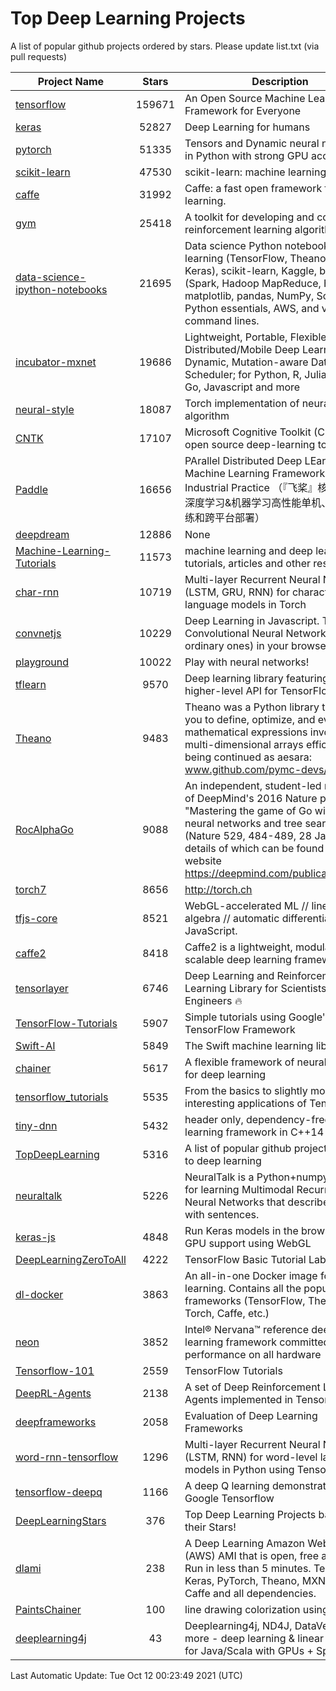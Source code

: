 # Top Deep Learning Projects
A list of popular github projects ordered by stars.
Please update list.txt (via pull requests)

|Project Name| Stars | Description |
| ---------- |:-----:| ----------- |
| [tensorflow](https://github.com/tensorflow/tensorflow) | 159671 | An Open Source Machine Learning Framework for Everyone |
| [keras](https://github.com/keras-team/keras) | 52827 | Deep Learning for humans |
| [pytorch](https://github.com/pytorch/pytorch) | 51335 | Tensors and Dynamic neural networks in Python with strong GPU acceleration |
| [scikit-learn](https://github.com/scikit-learn/scikit-learn) | 47530 | scikit-learn: machine learning in Python |
| [caffe](https://github.com/BVLC/caffe) | 31992 | Caffe: a fast open framework for deep learning. |
| [gym](https://github.com/openai/gym) | 25418 | A toolkit for developing and comparing reinforcement learning algorithms. |
| [data-science-ipython-notebooks](https://github.com/donnemartin/data-science-ipython-notebooks) | 21695 | Data science Python notebooks: Deep learning (TensorFlow, Theano, Caffe, Keras), scikit-learn, Kaggle, big data (Spark, Hadoop MapReduce, HDFS), matplotlib, pandas, NumPy, SciPy, Python essentials, AWS, and various command lines. |
| [incubator-mxnet](https://github.com/apache/incubator-mxnet) | 19686 | Lightweight, Portable, Flexible Distributed/Mobile Deep Learning with Dynamic, Mutation-aware Dataflow Dep Scheduler; for Python, R, Julia, Scala, Go, Javascript and more |
| [neural-style](https://github.com/jcjohnson/neural-style) | 18087 | Torch implementation of neural style algorithm |
| [CNTK](https://github.com/microsoft/CNTK) | 17107 | Microsoft Cognitive Toolkit (CNTK), an open source deep-learning toolkit |
| [Paddle](https://github.com/PaddlePaddle/Paddle) | 16656 | PArallel Distributed Deep LEarning: Machine Learning Framework from Industrial Practice （『飞桨』核心框架，深度学习&机器学习高性能单机、分布式训练和跨平台部署） |
| [deepdream](https://github.com/google/deepdream) | 12886 | None |
| [Machine-Learning-Tutorials](https://github.com/ujjwalkarn/Machine-Learning-Tutorials) | 11573 | machine learning and deep learning tutorials, articles and other resources  |
| [char-rnn](https://github.com/karpathy/char-rnn) | 10719 | Multi-layer Recurrent Neural Networks (LSTM, GRU, RNN) for character-level language models in Torch |
| [convnetjs](https://github.com/karpathy/convnetjs) | 10229 | Deep Learning in Javascript. Train Convolutional Neural Networks (or ordinary ones) in your browser. |
| [playground](https://github.com/tensorflow/playground) | 10022 | Play with neural networks! |
| [tflearn](https://github.com/tflearn/tflearn) | 9570 | Deep learning library featuring a higher-level API for TensorFlow. |
| [Theano](https://github.com/Theano/Theano) | 9483 | Theano was a Python library that allows you to define, optimize, and evaluate mathematical expressions involving multi-dimensional arrays efficiently. It is being continued as aesara: www.github.com/pymc-devs/aesara |
| [RocAlphaGo](https://github.com/Rochester-NRT/RocAlphaGo) | 9088 | An independent, student-led replication of DeepMind's 2016 Nature publication, "Mastering the game of Go with deep neural networks and tree search" (Nature 529, 484-489, 28 Jan 2016), details of which can be found on their website https://deepmind.com/publications.html. |
| [torch7](https://github.com/torch/torch7) | 8656 | http://torch.ch |
| [tfjs-core](https://github.com/tensorflow/tfjs-core) | 8521 | WebGL-accelerated ML // linear algebra // automatic differentiation for JavaScript. |
| [caffe2](https://github.com/facebookarchive/caffe2) | 8418 | Caffe2 is a lightweight, modular, and scalable deep learning framework. |
| [tensorlayer](https://github.com/tensorlayer/tensorlayer) | 6746 | Deep Learning and Reinforcement Learning Library for Scientists and Engineers 🔥 |
| [TensorFlow-Tutorials](https://github.com/nlintz/TensorFlow-Tutorials) | 5907 | Simple tutorials using Google's TensorFlow Framework |
| [Swift-AI](https://github.com/Swift-AI/Swift-AI) | 5849 | The Swift machine learning library. |
| [chainer](https://github.com/chainer/chainer) | 5617 | A flexible framework of neural networks for deep learning |
| [tensorflow_tutorials](https://github.com/pkmital/tensorflow_tutorials) | 5535 | From the basics to slightly more interesting applications of Tensorflow |
| [tiny-dnn](https://github.com/tiny-dnn/tiny-dnn) | 5432 | header only, dependency-free deep learning framework in C++14 |
| [TopDeepLearning](https://github.com/aymericdamien/TopDeepLearning) | 5316 | A list of popular github projects related to deep learning |
| [neuraltalk](https://github.com/karpathy/neuraltalk) | 5226 | NeuralTalk is a Python+numpy project for learning Multimodal Recurrent Neural Networks that describe images with sentences. |
| [keras-js](https://github.com/transcranial/keras-js) | 4848 | Run Keras models in the browser, with GPU support using WebGL |
| [DeepLearningZeroToAll](https://github.com/hunkim/DeepLearningZeroToAll) | 4222 | TensorFlow Basic Tutorial Labs |
| [dl-docker](https://github.com/floydhub/dl-docker) | 3863 | An all-in-one Docker image for deep learning. Contains all the popular DL frameworks (TensorFlow, Theano, Torch, Caffe, etc.) |
| [neon](https://github.com/NervanaSystems/neon) | 3852 | Intel® Nervana™ reference deep learning framework committed to best performance on all hardware |
| [Tensorflow-101](https://github.com/sjchoi86/Tensorflow-101) | 2559 | TensorFlow Tutorials |
| [DeepRL-Agents](https://github.com/awjuliani/DeepRL-Agents) | 2138 | A set of Deep Reinforcement Learning Agents implemented in Tensorflow. |
| [deepframeworks](https://github.com/zer0n/deepframeworks) | 2058 | Evaluation of Deep Learning Frameworks |
| [word-rnn-tensorflow](https://github.com/hunkim/word-rnn-tensorflow) | 1296 | Multi-layer Recurrent Neural Networks (LSTM, RNN) for word-level language models in Python using TensorFlow. |
| [tensorflow-deepq](https://github.com/siemanko/tensorflow-deepq) | 1166 | A deep Q learning demonstration using Google Tensorflow |
| [DeepLearningStars](https://github.com/hunkim/DeepLearningStars) | 376 | Top Deep Learning Projects based on their Stars! |
| [dlami](https://github.com/ritchieng/dlami) | 238 | A Deep Learning Amazon Web Service (AWS) AMI that is open, free and works. Run in less than 5 minutes. TensorFlow, Keras, PyTorch, Theano, MXNet, CNTK, Caffe and all dependencies. |
| [PaintsChainer](https://github.com/taizan/PaintsChainer) | 100 | line drawing colorization using chainer |
| [deeplearning4j](https://github.com/deeplearning4j/deeplearning4j) | 43 | Deeplearning4j, ND4J, DataVec and more - deep learning & linear algebra for Java/Scala with GPUs + Spark |

Last Automatic Update: Tue Oct 12 00:23:49 2021 (UTC)
